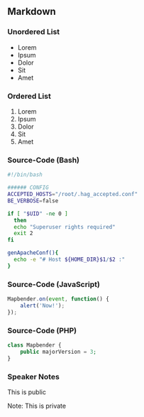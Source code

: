 ## Markdown


### Unordered List

* Lorem
* Ipsum
* Dolor
* Sit
* Amet


### Ordered List

1. Lorem
1. Ipsum
1. Dolor
1. Sit
1. Amet


### Source-Code (Bash)
```bash
#!/bin/bash

###### CONFIG
ACCEPTED_HOSTS="/root/.hag_accepted.conf"
BE_VERBOSE=false

if [ "$UID" -ne 0 ]
  then
  echo "Superuser rights required"
  exit 2
fi

genApacheConf(){
  echo -e "# Host ${HOME_DIR}$1/$2 :"
}
```


### Source-Code (JavaScript)
```javascript
Mapbender.on(event, function() {
    alert('Now!');
});
```


### Source-Code (PHP)
```php
class Mapbender {
    public majorVersion = 3;
}
```


### Speaker Notes

This is public

Note: This is private
